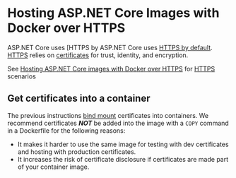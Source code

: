 # Hosting ASP.NET Core Images with Docker over HTTPS

ASP.NET Core uses [HTTPS by
ASP.NET Core uses [HTTPS by default](https://docs.microsoft.com/aspnet/core/security/enforcing-ssl). [HTTPS](https://en.wikipedia.org/wiki/HTTPS) relies on [certificates](https://en.wikipedia.org/wiki/Public_key_certificate) for trust, identity, and encryption.

See [Hosting ASP.NET Core images with Docker over HTTPS](https://learn.microsoft.com/en-us/aspnet/core/security/docker-https) for [HTTPS](https://en.wikipedia.org/wiki/HTTPS) scenarios

## Get certificates into a container

The previous instructions [bind mount](https://docs.docker.com/engine/storage/bind-mounts/) certificates into containers. We recommend certificates ***NOT*** be added into the image with a `COPY` command in a Dockerfile for the following reasons:

* It makes it harder to use the same image for testing with dev certificates and hosting with production certificates.
* It increases the risk of certificate disclosure if certificates are made part of your container image.
